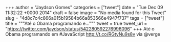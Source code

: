 
+++
author = "Jaydson Gomes"
categories = ["tweet"]
date = "Tue Dec 09 11:32:22 +0000 2014"
draft = false
image = "No media found for this Tweet"
slug = "4d8c7c4c866a015b19584b66a853566e4947f737"
tags = ["tweet"]
title = """Até o Obama programando e..."""
tweet = true
tweet_url = "https://twitter.com/jaydson/status/542280592276996096"
+++
Até o Obama programando em #JavaScript http://t.co/RGtvNu9s8v via @verge
